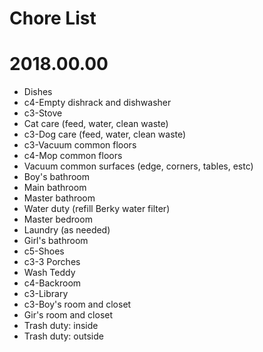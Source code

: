 # Chore List
# 2018.00.00
   * Dishes
   * c4-Empty dishrack and dishwasher
   * c3-Stove
   * Cat care (feed, water, clean waste)
   * c3-Dog care (feed, water, clean waste)
   * c3-Vacuum common floors
   * c4-Mop common floors
   * Vacuum common surfaces (edge, corners, tables, estc)
   * Boy's bathroom
   * Main bathroom
   * Master bathroom
   * Water duty (refill Berky water filter)
   * Master bedroom
   * Laundry (as needed)
   * Girl's bathroom
   * c5-Shoes
   * c3-3 Porches
   * Wash Teddy
   * c4-Backroom
   * c3-Library
   * c3-Boy's room and closet
   * Gir's room and closet
   * Trash duty: inside
   * Trash duty: outside
